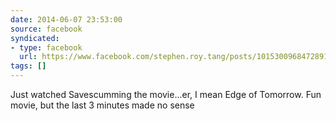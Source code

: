 ```yaml
---
date: 2014-06-07 23:53:00
source: facebook
syndicated:
- type: facebook
  url: https://www.facebook.com/stephen.roy.tang/posts/10153009684728912
tags: []
---
```


Just watched Savescumming the movie...er, I mean Edge of Tomorrow. Fun movie, but the last 3 minutes made no sense